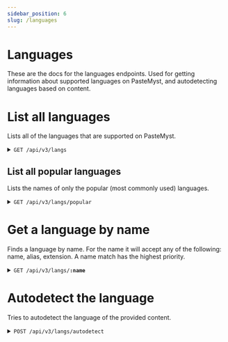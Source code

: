 ```yaml
---
sidebar_position: 6
slug: /languages
---
```


# Languages

These are the docs for the languages endpoints. Used for getting information about supported languages on PasteMyst, and autodetecting languages based on content.

# List all languages

Lists all of the languages that are supported on PasteMyst.

<details>
    <summary><code>GET /api/v3/langs</code></summary>

    ##### Response

    ```json
    [
        {
            "name": "Autodetect",
            "type": null,
            "aliases": [
                "autodetect"
            ],
            "codemirrorMode": null,
            "codemirrorMimeType": null,
            "wrap": false,
            "extensions": [],
            "color": null,
            "tmScope": null
        },
        {
            "name": "1C Enterprise",
            "type": "programming",
            "aliases": null,
            "codemirrorMode": null,
            "codemirrorMimeType": null,
            "wrap": false,
            "extensions": [
                ".bsl",
                ".os"
            ],
            "color": "#814CCC",
            "tmScope": "source.bsl"
        },
        {
            "name": "2-Dimensional Array",
            "type": "data",
            "aliases": null,
            "codemirrorMode": null,
            "codemirrorMimeType": null,
            "wrap": false,
            "extensions": [
                ".2da"
            ],
            "color": "#38761D",
            "tmScope": "source.2da"
        },
        {
            "name": "4D",
            "type": "programming",
            "aliases": null,
            "codemirrorMode": null,
            "codemirrorMimeType": null,
            "wrap": false,
            "extensions": [
                ".4dm"
            ],
            "color": "#004289",
            "tmScope": "source.4dm"
        },
        {
            "name": "ABAP",
            "type": "programming",
            "aliases": null,
            "codemirrorMode": null,
            "codemirrorMimeType": null,
            "wrap": false,
            "extensions": [
                ".abap"
            ],
            "color": "#E8274B",
            "tmScope": "source.abap"
        },
        {
            "name": "ABAP CDS",
            "type": "programming",
            "aliases": null,
            "codemirrorMode": null,
            "codemirrorMimeType": null,
            "wrap": false,
            "extensions": [
                ".asddls"
            ],
            "color": "#555e25",
            "tmScope": "source.abapcds"
        },
        // ...
    ]
    ```
</details>

## List all popular languages

Lists the names of only the popular (most commonly used) languages.

<details>
    <summary><code>GET /api/v3/langs/popular</code></summary>

    ##### Response

    ```json
    [
        "Autodetect",
        "Text",
        "C",
        "C#",
        "C++",
        "CSS",
        "D",
        "Dart",
        "Go",
        "Haskell",
        "HTML",
        "Java",
        "JavaScript",
        "JSON",
        "Kotlin",
        "Markdown",
        "Objective-C",
        "Perl",
        "PHP",
        "PowerShell",
        "Python",
        "Ruby",
        "Rust",
        "Scala",
        "Shell",
        "Swift",
        "TypeScript",
        "Yaml"
    ]
    ```
</details>

# Get a language by name

Finds a language by name. For the name it will accept any of the following: name, alias, extension. A name match has the highest priority.

<details>
    <summary><code>GET /api/v3/langs/<b>:name</b></code></summary>

    Example request: `GET /api/v3/langs/ts`

    ##### Response

    ```json
    {
        "aliases": [
            "ts"
        ],
        "codemirrorMimeType": "application/typescript",
        "codemirrorMode": "javascript",
        "color": "#3178c6",
        "extensions": [
            ".ts",
            ".cts",
            ".mts"
        ],
        "name": "TypeScript",
        "tmScope": "source.ts",
        "type": "programming",
        "wrap": false
    }
    ```
</details>

# Autodetect the language

Tries to autodetect the language of the provided content.

<details>
    <summary><code>POST /api/v3/langs/autodetect</code></summary>

    ##### Request

    ```json
    "#include <stdio.h>\n\nint main() {\n\treturn 1;\n}"
    ```

    ##### Response

    ```json
    {
        "aliases": null,
        "codemirrorMimeType": "text/x-csrc",
        "codemirrorMode": "clike",
        "color": "#555555",
        "extensions": [
            ".c",
            ".cats",
            ".h",
            ".idc"
        ],
        "name": "C",
        "tmScope": "source.c",
        "type": "programming",
        "wrap": false
    }
    ```
</details>